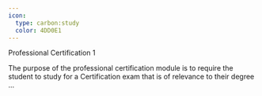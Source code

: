 ```yaml
---
icon:
  type: carbon:study
  color: 4DD0E1
---
```

Professional Certification 1

The purpose of the professional certification module is to require the student to study for a Certification exam that is of relevance to their degree  ... 
